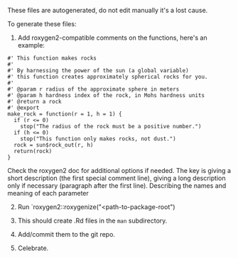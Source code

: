 These files are autogenerated, do not edit manually it's a lost cause.

To generate these files:

1) Add roxygen2-compatible comments on the functions, here's an example:

```
#' This function makes rocks
#'
#' By harnessing the power of the sun (a global variable)
#' this function creates approximately spherical rocks for you.
#'
#' @param r radius of the approximate sphere in meters
#' @param h hardness index of the rock, in Mohs hardness units
#' @return a rock
#' @export
make_rock = function(r = 1, h = 1) {
  if (r <= 0)
    stop("The radius of the rock must be a positive number.")
  if (h <= 0)
    stop("This function only makes rocks, not dust.")
  rock = sun$rock_out(r, h)
  return(rock)
}
```
Check the roxygen2 doc for additional options if needed.  The key 
is giving a short description (the first special comment line), 
giving a long description only if necessary (paragraph after the
first line).  Describing the names and meaning of each parameter

2) Run `roxygen2::roxygenize("<path-to-package-root")

3) This should create .Rd files in the `man` subdirectory.

3) Add/commit them to the git repo.

4) Celebrate.

